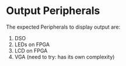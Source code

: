 # Output Peripherals

The expected Peripherals to display output are: 
1. DSO
2. LEDs on FPGA
3. LCD on FPGA
4. VGA (need to try: has its own complexity)

